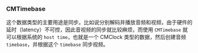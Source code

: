 ### CMTimebase

这个数据类型的主要用途是同步。比如说分别解码并播放音频和视频，由于硬件的延时（latency）不可控，因此音视频的同步就比较麻烦，而使用 `CMTimebase` 就可以根据系统的 `host time`，也就是一个 CMClock 类型的数据，然后创建音频 `timebase`，并根据这个 `timebase` 同步视频。

